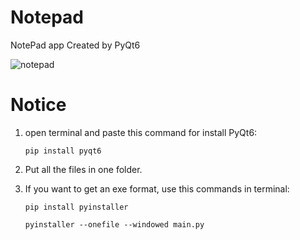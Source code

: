 # Notepad
NotePad app Created by PyQt6

![notepad](https://user-images.githubusercontent.com/125813284/236212795-ada48b48-74a4-4399-82ad-ce7380b735cd.png)

# Notice
1) open terminal and paste this command for install PyQt6:

   ```pip install pyqt6```

2) Put all the files in one folder.

3) If you want to get an exe format, use this commands in terminal:

   ```pip install pyinstaller```

   ```pyinstaller --onefile --windowed main.py```
